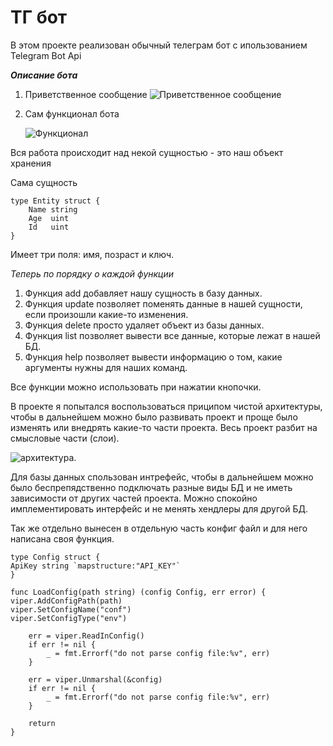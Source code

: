 # ТГ бот

В этом проекте реализован обычный телеграм бот с ипользованием Telegram Bot Api

***Описание бота***

1) Приветственное сообщение
![Приветственное сообщение]([/images/hello.png](https://github.com/verbovyar/VkBot/blob/main/images/hello.PNG))


2) Сам функционал бота

    ![Функционал]([/images/functional.png](https://github.com/verbovyar/VkBot/blob/main/images/functional.PNG))

Вся работа происходит над некой сущностью - это наш объект хранения

Сама сущность
``` Golang
type Entity struct {
	Name string
	Age  uint
	Id   uint
}
``` 
Имеет три поля: имя, позраст и ключ.

*Теперь по порядку о каждой функции*
1) Функция add добавляет нашу сущность в базу данных.
2) Функция update позволяет поменять данные в нашей сущности, если произошли какие-то изменения.
3) Функция delete просто удаляет объект из базы данных.
4) Функция list позволяет вывести все данные, которые лежат в нашей БД.
5) Функция help позволяет вывести информацию о том, какие аргументы нужны для наших команд.

Все функции можно использовать при нажатии кнопочки.

В проекте я попытался воспользоваться приципом чистой архитектуры, чтобы в дальнейшем можно было
развивать проект и проще было изменять или внедрять какие-то части проекта. Весь проект разбит
на смысловые части (слои).

![архитектура]([/images/architecture.png](https://github.com/verbovyar/VkBot/blob/main/images/architecture.PNG)).

Для базы данных спользован интрефейс, чтобы в дальнейшем можно было беспрепядственно подключать
разные виды БД и не иметь зависимости от других частей проекта. Можно спокойно имплементировать
интерфейс и не менять хендлеры для другой БД.

Так же отдельно вынесен в отдельную часть конфиг файл и для него написана своя функция.
```Golang
type Config struct {
ApiKey string `mapstructure:"API_KEY"`
}

func LoadConfig(path string) (config Config, err error) {
viper.AddConfigPath(path)
viper.SetConfigName("conf")
viper.SetConfigType("env")

	err = viper.ReadInConfig()
	if err != nil {
		_ = fmt.Errorf("do not parse config file:%v", err)
	}

	err = viper.Unmarshal(&config)
	if err != nil {
		_ = fmt.Errorf("do not parse config file:%v", err)
	}

	return
}
```

